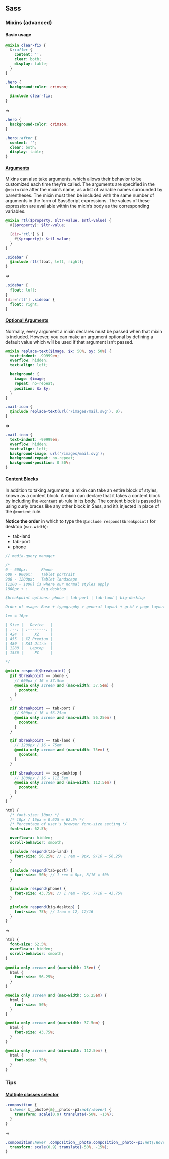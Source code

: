 ## Sass

### Mixins (advanced)

#### Basic usage

```scss
@mixin clear-fix {
  &::after {
    content: '';
    clear: both;
    display: table;
  }
}

.hero {
  background-color: crimson;

  @include clear-fix;
}
```

=>

```css
.hero {
  background-color: crimson;
}

.hero::after {
  content: '';
  clear: both;
  display: table;
}
```

#### [Arguments](https://sass-lang.com/documentation/at-rules/mixin/#arguments)

Mixins can also take arguments, which allows their behavior to be customized each time they’re called. The arguments are specified in the `@mixin` rule after the mixin’s name, as a list of variable names surrounded by parentheses. The mixin must then be included with the same number of arguments in the form of SassScript expressions. The values of these expression are available within the mixin’s body as the corresponding variables.

```scss
@mixin rtl($property, $ltr-value, $rtl-value) {
  #{$property}: $ltr-value;

  [dir='rtl'] & {
    #{$property}: $rtl-value;
  }
}

.sidebar {
  @include rtl(float, left, right);
}
```

=>

```css
.sidebar {
  float: left;
}
[dir='rtl'] .sidebar {
  float: right;
}
```

#### [Optional Arguments](https://sass-lang.com/documentation/at-rules/mixin/#optional-arguments)

Normally, every argument a mixin declares must be passed when that mixin is included. However, you can make an argument optional by defining a default value which will be used if that argument isn’t passed.

```scss
@mixin replace-text($image, $x: 50%, $y: 50%) {
  text-indent: -99999em;
  overflow: hidden;
  text-align: left;

  background: {
    image: $image;
    repeat: no-repeat;
    position: $x $y;
  }
}

.mail-icon {
  @include replace-text(url('/images/mail.svg'), 0);
}
```

=>

```css
.mail-icon {
  text-indent: -99999em;
  overflow: hidden;
  text-align: left;
  background-image: url('/images/mail.svg');
  background-repeat: no-repeat;
  background-position: 0 50%;
}
```

#### [Content Blocks](https://sass-lang.com/documentation/at-rules/mixin/#content-blocks)

In addition to taking arguments, a mixin can take an entire block of styles, known as a content block. A mixin can declare that it takes a content block by including the `@content` at-rule in its body. The content block is passed in using curly braces like any other block in Sass, and it’s injected in place of the `@content` rule.

**Notice the order** in which to type the `@include respond($breakpoint)` for desktop (`max-width`):

- tab-land
- tab-port
- phone

```scss
// media-query manager

/*
0 - 600px:      Phone
600 - 900px:    Tablet portrait
900 - 1200px:   Tablet landscape
[1200 - 1800] is where our normal styles apply
1800px + :      Big desktop

$breakpoint options: phone | tab-port | tab-land | big-desktop

Order of usage: Base + typography > general layout + grid > page layout > components

1em = 16px

| Size |   Device   |
| :--: | :--------: |
| 424  |     XZ     |
| 455  | XZ Premium |
| 480  | XA1 Ultra  |
| 1280 |   Laptop   |
| 1536 |     PC     |

*/

@mixin respond($breakpoint) {
  @if $breakpoint == phone {
    // 600px / 16 = 37.5em
    @media only screen and (max-width: 37.5em) {
      @content;
    }
  }

  @if $breakpoint == tab-port {
    // 900px / 16 = 56.25em
    @media only screen and (max-width: 56.25em) {
      @content;
    }
  }

  @if $breakpoint == tab-land {
    // 1200px / 16 = 75em
    @media only screen and (max-width: 75em) {
      @content;
    }
  }

  @if $breakpoint == big-desktop {
    // 1800px / 16 = 112.5em
    @media only screen and (min-width: 112.5em) {
      @content;
    }
  }
}

html {
  /* font-size: 10px; */
  /* 10px / 16px = 0.625 = 62.5% */
  /* Percentage of user's browser font-size setting */
  font-size: 62.5%;

  overflow-x: hidden;
  scroll-behavior: smooth;

  @include respond(tab-land) {
    font-size: 56.25%; // 1 rem = 9px, 9/16 = 56.25%
  }

  @include respond(tab-port) {
    font-size: 50%; // 1 rem = 8px, 8/16 = 50%
  }

  @include respond(phone) {
    font-size: 43.75%; // 1 rem = 7px, 7/16 = 43.75%
  }

  @include respond(big-desktop) {
    font-size: 75%; // 1rem = 12, 12/16
  }
}
```

=>

```css
html {
  font-size: 62.5%;
  overflow-x: hidden;
  scroll-behavior: smooth;
}

@media only screen and (max-width: 75em) {
  html {
    font-size: 56.25%;
  }
}

@media only screen and (max-width: 56.25em) {
  html {
    font-size: 50%;
  }
}

@media only screen and (max-width: 37.5em) {
  html {
    font-size: 43.75%;
  }
}

@media only screen and (min-width: 112.5em) {
  html {
    font-size: 75%;
  }
}
```

### Tips

#### [Multiple classes selector](https://stackoverflow.com/questions/22476889/double-ampersand-selector-in-sass)

```scss
.composition {
  &:hover &__photo#{&}__photo--p3:not(:hover) {
    transform: scale(0.9) translate(-50%, -15%);
  }
}
```

=>

```css
.composition:hover .composition__photo.composition__photo--p3:not(:hover) {
  transform: scale(0.9) translate(-50%, -15%);
}
```
